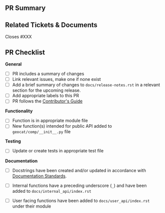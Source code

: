 ## PR Summary

## Related Tickets & Documents
Closes #XXX

## PR Checklist
**General**
- [ ] PR includes a summary of changes
- [ ] Link relevant issues, make one if none exist
- [ ] Add a brief summary of changes to `docs/release-notes.rst` in a relevant section for the upcoming release.
- [ ] Add appropriate labels to this PR
- [ ] PR follows the [Contributor's Guide](https://geocat-comp.readthedocs.io/en/stable/contrib.html)

**Functionality**
- [ ] Function is in appropriate module file
- [ ] New function(s) intended for public API added to `geocat/comp/__init__.py` file

**Testing**
- [ ] Update or create tests in appropriate test file

**Documentation**
- [ ] Docstrings have been created and/or updated in accordance with [Documentation Standards](https://geocat-comp.readthedocs.io/en/stable/contrib.html#docstrings).
- [ ] Internal functions have a preceding underscore (`_`) and have been added to `docs/internal_api/index.rst`
- [ ] User facing functions have been added to `docs/user_api/index.rst` under their module


<!--
Thank you so much for your PR!  To help us review your contribution, please
consider the following points:

- A development guide is available at https://geocat-comp.readthedocs.io/en/stable/contrib.html

- Fork this repository and open the PR from your fork. Do not directly work on
  the NCAR/geocat-comp repository.

- The PR title should summarize the changes, for example "Create weighted pearson-r
  correlation coefficient function". Avoid non-descriptive titles such as "Addresses
  issue #229".

- The summary should provide at least 1-2 sentences describing the pull request
  in detail (Why is this change required?  What problem does it solve?) and
  link to any relevant issues.

- The summary in `docs/release-notes.rst` should be written as " 'Summary of changes'
  by `FirstName LastName`_ in (:pr:`PR#`) ". For first time contributors, add your new
  name and GitHub link to bottom of `docs/release-notes.rst` as _`FirstName LastName`
  :https://github.com/githubUsername

- When merging, we prefer to use squash commits.

- You can install pre-commit hooks and then run them locally with `pre-commit run --all-files`

**PR Etiquette Reminders**
- This PR should be listed as a draft PR until you are ready to request reviewers

- After making changes in accordance with the reviews, re-request your reviewers

- Generally, don't mark conversations as resolved if you didn't open them

- Do mark conversations as resolved *if you opened them* and are satisfied with the changes/discussion.

If you need assistance with your PR, please let the GeoCAT team know by
tagging us with @NCAR/geocat. We can help if reviews are unclear, the recommended changes
seem overly demanding, you would like help in addressing a reviewer's comments,
or if you have been waiting more than a week to hear back on your PR.
-->
